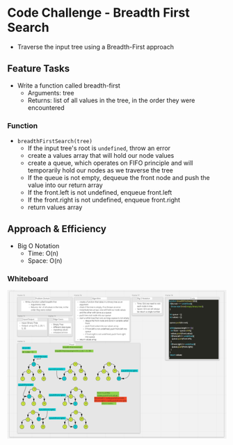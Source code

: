 # Code Challenge - Breadth First Search

- Traverse the input tree using a Breadth-First approach

## Feature Tasks

- Write a function called breadth-first
  - Arguments: tree
  - Returns: list of all values in the tree, in the order they were encountered


### Function

- `breadthFirstSearch(tree)`
  - If the input tree's root is `undefined`, throw an error
  - create a values array that will hold our node values
  - create a queue, which operates on FIFO principle and will temporarily hold our nodes as we traverse the tree
  - If the queue is not empty, dequeue the front node and push the value into our return array
  - If the front.left is not undefined, enqueue front.left
  - If the front.right is not undefined, enqueue front.right
  - return values array

## Approach & Efficiency

- Big O Notation
  - Time: O(n)
  - Space: O(n)

### Whiteboard

![Tree](../../../../assets/binary-tree-bfs.PNG)

